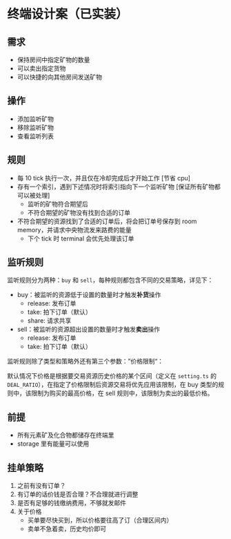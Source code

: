 # 终端设计案（已实装）

## 需求

- 保持房间中指定矿物的数量
- 可以卖出指定货物
- 可以快捷的向其他房间发送矿物

## 操作

- 添加监听矿物
- 移除监听矿物
- 查看监听列表

## 规则

- 每 10 tick 执行一次，并且仅在冷却完成后才开始工作 [节省 cpu]
- 存有一个索引，遇到下述情况时将索引指向下一个监听矿物 [保证所有矿物都可以被处理]
    - 监听的矿物符合期望后
    - 不符合期望的矿物没有找到合适的订单
- 不符合期望的资源找到了合适的订单后，将会把订单号保存到 room memory，并请求中央物流发来路费的能量
    - 下个 tick 时 terminal 会优先处理该订单

## 监听规则

监听规则分为两种：`buy` 和 `sell`，每种规则都包含不同的交易策略，详见下：

- buy：被监听的资源低于设置的数量时才触发**补货**操作
    - release: 发布订单
    - take: 拍下订单（默认）
    - share: 请求共享
- sell：被监听的资源超出设置的数量时才触发**卖出**操作
    - release: 发布订单
    - take: 拍下订单（默认）

监听规则除了类型和策略外还有第三个参数：”价格限制“：

默认情况下价格是根据要交易资源历史价格的某个区间（定义在 `setting.ts` 的 `DEAL_RATIO`），在指定了价格限制后资源交易将优先应用该限制，在 buy 类型的规则中，该限制为购买的最高价格，在 sell 规则中，该限制为卖出的最低价格。

## 前提

- 所有元素矿及化合物都储存在终端里
- storage 里有能量可以使用

## 挂单策略

1. 之前有没有订单？
2. 有订单的话价钱是否合理？不合理就进行调整
3. 是否有足够的钱缴纳费用，不够就发邮件
3. 关于价格
    - 买单要尽快买到，所以价格要往高了订（合理区间内）
    - 卖单不急着卖，历史均价即可